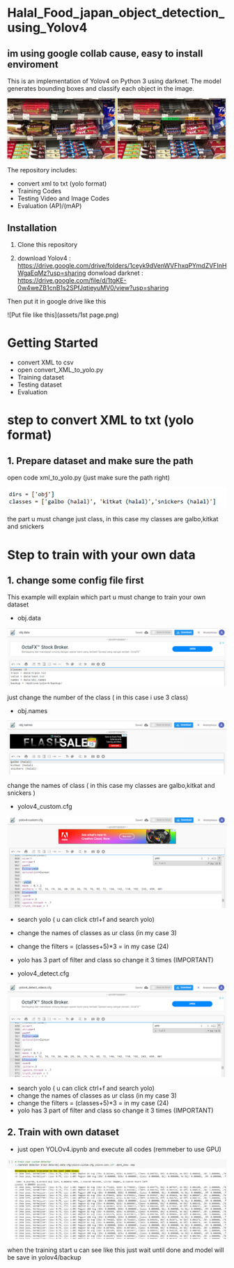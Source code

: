 # Halal_Food_japan_object_detection_using_Yolov4

## im using google collab cause, easy to install enviroment

This is an implementation of Yolov4 on Python 3 using darknet. The model generates bounding boxes and classify each object in the image.

![Object Detection Sample](assets/result.PNG)

The repository includes:
* convert xml to txt (yolo format)
* Training Codes
* Testing Video and Image Codes
* Evaluation (AP)/(mAP)


## Installation
1. Clone this repository

2. download Yolov4  : https://drive.google.com/drive/folders/1ceyk9dVenWVFhxqPYmdZVFInHWgaEqMz?usp=sharing
   donwload darknet : https://drive.google.com/file/d/1tgKE-0w4weZB1cnB1s2SPfJqtieyuMV0/view?usp=sharing
   
 Then put it in google drive like this

![Put file like this](assets/1st page.png)


# Getting Started
* convert XML to csv
* open convert_XML_to_yolo.py
* Training dataset
* Testing dataset
* Evaluation 

# step to convert XML to txt (yolo format) 

## 1. Prepare dataset and make sure the path 
open code xml_to_yolo.py (just make sure the path right)

![How to convert](assets/convert.PNG)

the part u must change just class, in this case my classes are galbo,kitkat and snickers 

# Step to train  with your own data

## 1. change some config file first 
This example will explain which part u must change to train your own dataset

* obj.data

![How to change the config](assets/objdata.PNG) 

just change the number of the class ( in this case i use 3 class)

* obj.names

![How to change the config](assets/objnames.PNG) 

change the names of class ( in this case my classes are galbo,kitkat and snickers )

* yolov4_custom.cfg

![How to change the config](assets/yolov4_custom.PNG) 

* search yolo ( u can click ctrl+f and search yolo)
* change the names of classes as ur class (in my case 3)
* change the filters = (classes+5)*3 = in my case (24) 
* yolo has 3 part of filter and class so change it 3 times (IMPORTANT)

* yolov4_detect.cfg

![How to change the config](assets/yolov4_detect.PNG) 

* search yolo ( u can click ctrl+f and search yolo)
* change the names of classes as ur class (in my case 3)
* change the filters = (classes+5)*3 = in my case (24) 
* yolo has 3 part of filter and class so change it 3 times (IMPORTANT)


## 2. Train with own dataset

* just open YOLOv4.ipynb and execute all codes (remmeber to use GPU)

![Train Model](assets/Train_yolo_start.PNG)

when the training start u can see like this just wait until done and model will be save in yolov4/backup








